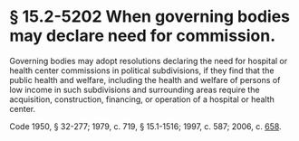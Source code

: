 # § 15.2-5202 When governing bodies may declare need for commission.

<p>Governing bodies may adopt resolutions declaring the need for hospital or health center commissions in political subdivisions, if they find that the public health and welfare, including the health and welfare of persons of low income in such subdivisions and surrounding areas require the acquisition, construction, financing, or operation of a hospital or health center.</p><p>Code 1950, § 32-277; 1979, c. 719, § 15.1-1516; 1997, c. 587; 2006, c. <a href='http://lis.virginia.gov/cgi-bin/legp604.exe?061+ful+CHAP0658'>658</a>.</p>